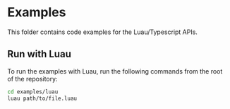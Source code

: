 # Examples

This folder contains code examples for the Luau/Typescript APIs.

## Run with Luau
To run the examples with Luau, run the following commands from the root of the repository:

```sh
cd examples/luau
luau path/to/file.luau
```
